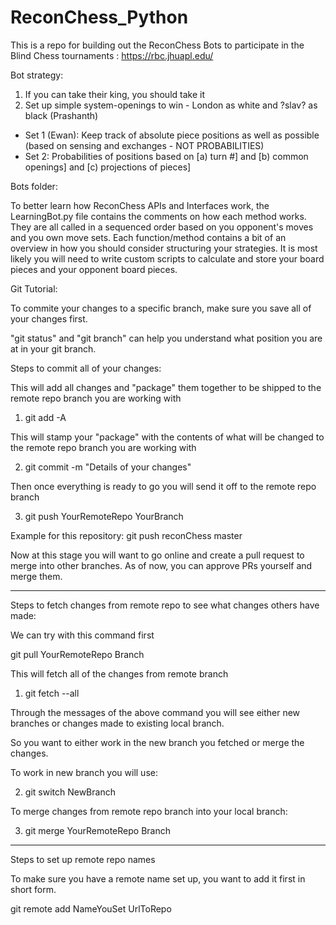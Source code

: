 # ReconChess_Python
This is a repo for building out the ReconChess Bots to participate in the Blind Chess tournaments : https://rbc.jhuapl.edu/

Bot strategy:
1. If you can take their king, you should take it
2. Set up simple system-openings to win - London as white and ?slav? as black (Prashanth)

- Set 1 (Ewan): Keep track of absolute piece positions as well as possible (based on sensing and exchanges - NOT PROBABILITIES)
- Set 2: Probabilities of positions based on [a) turn #] and [b) common openings] and [c) projections of pieces]




Bots folder:

To better learn how ReconChess APIs and Interfaces work, the LearningBot.py file contains the comments on how each method works.
They are all called in a sequenced order based on you opponent's moves and you own move sets. 
Each function/method contains a bit of an overview in how you should consider structuring your strategies. 
It is most likely you will need to write custom scripts to calculate and store your board pieces and your opponent board pieces.




Git Tutorial:

To commite your changes to a specific branch, make sure you save all of your changes first.

"git status" and "git branch" can help you understand what position you are at in your git branch.

Steps to commit all of your changes:

This will add all changes and "package" them together to be shipped to the remote repo branch you are working with

1. git add -A 

This will stamp your "package" with the contents of what will be changed to the remote repo branch you are working with

2. git commit -m "Details of your changes"

Then once everything is ready to go you will send it off to the remote repo branch

3. git push YourRemoteRepo YourBranch

Example for this repository: git push reconChess master

Now at this stage you will want to go online and create a pull request to merge into other branches. As of now, you can approve PRs yourself and merge them.

-----------------------------------------------------------------------------------------------------------------------------------------------------------

Steps to fetch changes from remote repo to see what changes others have made:

We can try with this command first

git pull YourRemoteRepo Branch

This will fetch all of the changes from remote branch

1. git fetch --all

Through the messages of the above command you will see either new branches or changes made to existing local branch.

So you want to either work in the new branch you fetched or merge the changes.

To work in new branch you will use:

2. git switch NewBranch

To merge changes from remote repo branch into your local branch:

3. git merge YourRemoteRepo Branch

------------------------------------------------------------------------------------------------------------------------------------------------------------

Steps to set up remote repo names

To make sure you have a remote name set up, you want to add it first in short form.

git remote add NameYouSet UrlToRepo



